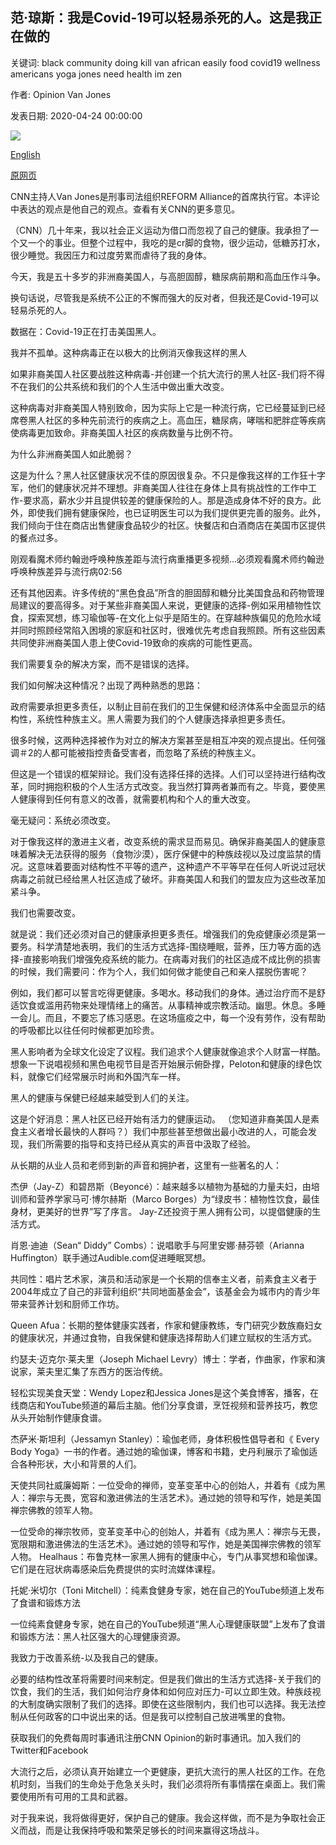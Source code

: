 ## 范·琼斯：我是Covid-19可以轻易杀死的人。这是我正在做的

关键词: black community doing kill van african easily food covid19 wellness americans yoga jones need health im zen

作者: Opinion Van Jones

发表日期: 2020-04-24 00:00:00

![](https://cdn.cnn.com/cnnnext/dam/assets/200131214456-van-jones-super-tease.jpg)

[English](Van%20Jones%3A%20I%27m%20someone%20Covid-19%20could%20easily%20kill.%20Here%20is%20what%20I%27m%20doing%20about%20it.md)

[原网页](https://edition.cnn.com/2020/04/24/opinions/creating-a-pandemic-resistant-black-community-jones/index.html)

CNN主持人Van Jones是刑事司法组织REFORM Alliance的首席执行官。本评论中表达的观点是他自己的观点。查看有关CNN的更多意见。

（CNN）几十年来，我以社会正义运动为借口而忽视了自己的健康。我承担了一个又一个的事业。但整个过程中，我吃的是cr脚的食物，很少运动，低糖苏打水，很少睡觉。我因压力和过度劳累而虐待了我的身体。

今天，我是五十多岁的非洲裔美国人，与高胆固醇，糖尿病前期和高血压作斗争。

换句话说，尽管我是系统不公正的不懈而强大的反对者，但我还是Covid-19可以轻易杀死的人。

数据在：Covid-19正在打击美国黑人。

我并不孤单。这种病毒正在以极大的比例消灭像我这样的黑人

如果非裔美国人社区要战胜这种病毒-并创建一个抗大流行的黑人社区-我们将不得不在我们的公共系统和我们的个人生活中做出重大改变。

这种病毒对非裔美国人特别致命，因为实际上它是一种流行病，它已经蔓延到已经席卷黑人社区的多种先前流行的疾病之上。高血压，糖尿病，哮喘和肥胖症等疾病使病毒更加致命。非裔美国人社区的疾病数量与比例不符。

为什么非洲裔美国人如此脆弱？

这是为什么？黑人社区健康状况不佳的原因很复杂。不只是像我这样的工作狂十字军，他们的健康状况并不理想。非裔美国人往往在身体上具有挑战性的工作中工作-要求高，薪水少并且提供较差的健康保险的人。那是造成身体不好的良方。此外，即使我们拥有健康保险，也已证明医生可以为我们提供更完善的服务。此外，我们倾向于住在商店出售健康食品较少的社区。快餐店和白酒商店在美国市区提供的餐点过多。

刚观看魔术师约翰逊呼唤种族差距与流行病重播更多视频...必须观看魔术师约翰逊呼唤种族差异与流行病02:56

还有其他因素。许多传统的“黑色食品”所含的胆固醇和糖分比美国食品和药物管理局建议的要高得多。对于某些非裔美国人来说，更健康的选择-例如采用植物性饮食，探索冥想，练习瑜伽等-在文化上似乎是陌生的。在穿越种族偏见的危险水域并同时照顾经常陷入困境的家庭和社区时，很难优先考虑自我照顾。所有这些因素共同使非洲裔美国人患上使Covid-19致命的疾病的可能性更高。

我们需要复杂的解决方案，而不是错误的选择。

我们如何解决这种情况？出现了两种熟悉的思路：

政府需要承担更多责任，以制止目前在我们的卫生保健和经济体系中全面显示的结构性，系统性种族主义。黑人需要为我们的个人健康选择承担更多责任。

很多时候，这两种选择被作为对立的解决方案甚至是相互冲突的观点提出。任何强调＃2的人都可能被指控责备受害者，而忽略了系统的种族主义。

但这是一个错误的框架辩论。我们没有选择任择的选择。人们可以坚持进行结构改革，同时拥抱积极的个人生活方式改变。我当然打算两者兼而有之。毕竟，要使黑人健康得到任何有意义的改善，就需要机构和个人的重大改变。

毫无疑问：系统必须改变。

对于像我这样的激进主义者，改变系统的需求显而易见。确保非裔美国人的健康意味着解决无法获得的服务（食物沙漠），医疗保健中的种族歧视以及过度监禁的情况。这意味着要面对结构性不平等的遗产，这种遗产不平等早在任何人听说过冠状病毒之前就已经给黑人社区造成了破坏。非裔美国人和我们的盟友应为这些改革加紧斗争。

我们也需要改变。

就是说：我们还必须对自己的健康承担更多责任。增强我们的免疫健康必须是第一要务。科学清楚地表明，我们的生活方式选择-围绕睡眠，营养，压力等方面的选择-直接影响我们增强免疫系统的能力。在病毒对我们的社区造成不成比例的损害的时候，我们需要问：作为个人，我们如何做才能使自己和亲人摆脱伤害呢？

例如，我们都可以誓言吃得更健康。多喝水。移动我们的身体。通过治疗而不是舒适饮食或滥用药物来处理情绪上的痛苦。从事精神或宗教活动。幽思。休息。多睡一会儿。而且，不要忘了练习感恩。在这场瘟疫之中，每一个没有劳作，没有帮助的呼吸都比以往任何时候都更加珍贵。

黑人影响者为全球文化设定了议程。我们追求个人健康就像追求个人财富一样酷。想象一下说唱视频和黑色电视节目是否开始展示俯卧撑，Peloton和健康的绿色饮料，就像它们经常展示时尚和外国汽车一样。

黑人的健康与保健已经越来越受到人们的关注。

这是个好消息：黑人社区已经开始有活力的健康运动。 （您知道非裔美国人是素食主义者增长最快的人群吗？）我们中那些甚至想做出最小改进的人，可能会发现，我们所需要的指导和支持已经从真实的声音中汲取了经验。

从长期的从业人员和老师到新的声音和拥护者，这里有一些著名的人：

杰伊（Jay-Z）和碧昂斯（Beyoncé）：越来越多以植物为基础的力量夫妇，由培训师和营养学家马可·博尔赫斯（Marco Borges）为“绿皮书：植物性饮食，最佳身材，更美好的世界”写了序言。 Jay-Z还投资于黑人拥有公司，以提倡健康的生活方式。

肖恩·迪迪（Sean“ Diddy” Combs）：说唱歌手与阿里安娜·赫芬顿（Arianna Huffington）联手通过Audible.com促进睡眠冥想。

共同性：唱片艺术家，演员和活动家是一个长期的信奉主义者，前素食主义者于2004年成立了自己的非营利组织“共同地面基金会”，该基金会为城市内的青少年带来营养计划和厨师工作坊。

Queen Afua：长期的整体健康实践者，作家和健康教练，专门研究少数族裔妇女的健康状况，并通过食物，自我保健和健康选择帮助人们建立赋权的生活方式。

约瑟夫·迈克尔·莱夫里（Joseph Michael Levry）博士：学者，作曲家，作家和演说家，莱夫里汇集了东西方的医治传统。

轻松实现美食天堂：Wendy Lopez和Jessica Jones是这个美食博客，播客，在线商店和YouTube频道的幕后主脑。他们分享食谱，烹饪视频和营养技巧，教您从头开始制作健康食谱。

杰萨米·斯坦利（Jessamyn Stanley）：瑜伽老师，身体积极性倡导者和《 Every Body Yoga》一书的作者。通过她的瑜伽课，博客和书籍，史丹利展示了瑜伽适合各种形状，大小和背景的人们。

天使共同社威廉姆斯：一位受命的禅师，变革变革中心的创始人，并着有《成为黑人：禅宗与无畏，宽容和激进佛法的生活艺术》。通过她的领导和写作，她是美国禅宗佛教的领军人物。

一位受命的禅宗牧师，变革变革中心的创始人，并着有《成为黑人：禅宗与无畏，宽限期和激进佛法的生活艺术》。通过她的领导和写作，她是美国禅宗佛教的领军人物。 Healhaus：布鲁克林一家黑人拥有的健康中心，专门从事冥想和瑜伽课。它们是在冠状病毒感染后免费提供的实时流媒体课程。

托妮·米切尔（Toni Mitchell）：纯素食健身专家，她在自己的YouTube频道上发布了食谱和锻炼方法

一位纯素食健身专家，她在自己的YouTube频道“黑人心理健康联盟”上发布了食谱和锻炼方法：黑人社区强大的心理健康资源。

我致力于改善系统-以及我自己的健康。

必要的结构性改革将需要时间来制定。但是我们做出的生活方式选择-关于我们的饮食，我们的生活，我们如何治疗身体和如何应对压力-可以立即生效。种族歧视的大制度确实限制了我们的选择。即使在这些限制内，我们也可以选择。我无法控制从任何政客的口中说出来的话。但是我可以控制自己放进嘴里的食物。

获取我们的免费每周时事通讯注册CNN Opinion的新时事通讯。加入我们的Twitter和Facebook

大流行之后，必须认真开始建立一个更健康，更抗大流行的黑人社区的工作。在危机时刻，当我们的生命处于危急关头时，我们必须将所有事情摆在桌面上。我们需要使用所有可用的工具和武器。

对于我来说，我将做得更好，保护自己的健康。我会这样做，而不是为争取社会正义而战，而是让我保持呼吸和繁荣足够长的时间来赢得这场战斗。